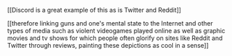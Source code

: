 [[Discord is a great example of this as is Twitter and Reddit]]

[[therefore linking guns and one's mental state to the Internet and other types of media such as violent videogames played online as well as graphic movies and tv shows for which people often glorify on sites like Reddit and Twitter through reviews, painting these depictions as cool in a sense]]


